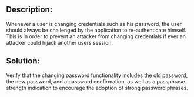 ## Description:

Whenever a user is changing credentials such as his password, the user should always be
challenged by the application to re-authenticate himself. This is in order to prevent an
attacker from changing credentials if ever an attacker could hijack another users session.

## Solution:

Verify that the changing password functionality includes the old password,
the new password, and a password confirmation, as well as a passphrase strength indication
to encourage the adoption of strong password phrases.
